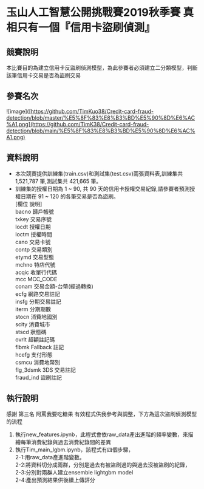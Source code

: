 # 玉山人工智慧公開挑戰賽2019秋季賽 真相只有一個『信用卡盜刷偵測』
## 競賽說明
本比賽目的為建立信用卡反盜刷偵測模型，為此參賽者必須建立二分類模型，判斷該筆信用卡交易是否為盜刷交易
## 參賽名次
![image]([https://github.com/TimKuo38/Credit-card-fraud-detection/blob/master/%E5%8F%83%E8%B3%BD%E5%90%8D%E6%AC%A1.png](https://github.com/TimK38/Credit-card-fraud-detection/blob/main/%E5%8F%83%E8%B3%BD%E5%90%8D%E6%AC%A1.png)
## 資料說明
* 本次競賽提供訓練集(train.csv)和測試集(test.csv)兩張資料表,訓練集共
1,521,787 筆,測試集共 421,665 筆。
* 訓練集的授權日期為 1 ~ 90, 共 90 天的信用卡授權交易紀錄,請參賽者預測授權日期在 91 ~ 120 的各筆交易是否為盜刷。
<br>[欄位 說明]
<br>bacno 歸戶帳號
<br>txkey 交易序號
<br>locdt 授權日期
<br>loctm 授權時間
<br>cano 交易卡號
<br>contp 交易類別
<br>etymd 交易型態
<br>mchno 特店代號
<br>acqic 收單行代碼
<br>mcc MCC_CODE
<br>conam 交易金額-台幣(經過轉換)
<br>ecfg 網路交易註記
<br>insfg 分期交易註記
<br>iterm 分期期數
<br>stocn 消費地國別
<br>scity 消費城市
<br>stscd 狀態碼
<br>ovrlt 超額註記碼
<br>flbmk Fallback 註記
<br>hcefg 支付形態
<br>csmcu 消費地幣別
<br>flg_3dsmk 3DS 交易註記
<br>fraud_ind 盜刷註記 
## 執行說明
感謝 第三名 阿罵我要吃糖果 有效程式供我參考與調整，下方為這次盜刷偵測模型的流程
1. 執行new_features.ipynb，此程式會依raw_data產出進階的頻率變數，來描繪每筆消費紀錄與過去消費紀錄間的差異 <br> 
2. 執行Tim_main_lgbm.ipynb，該程式有四個步驟，
  <br>2-1:用raw_data產進階變數。
  <br>2-2:將資料切分成兩群，分別是過去有被盜刷過的與過去沒被盜刷的紀錄，
  <br>2-3:分別對兩群人建立ensemble lightgbm model
  <br>2-4:產出預測結果供後續上傳評分
